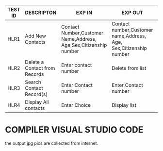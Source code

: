 | **TEST ID** |  **DESCRIPTON**                                              | **EXP IN** | **EXP OUT** |ACTUAL OUT|
|-------------|-----|--------------------------------------------------------------|------------|---|
|  HLR1|Add New Contacts|Contact Number,Customer Name,Address, Age,Sex,Citizenship number| Contact number,Customer name,Address, Age, Sex,Citizenship number | Contact number,Customer name,Address, Age, Sex,Citizenship number| 
|  HLR2| Delete a Contact from Records |  Enter contact number | Delete from list | Delete from list  |Delete from list  |
|  HLR3|Search Contact Record(s) | Enter Contact number | Enter Contact number |Enter Contact number|
|  HLR4|  Display All contacts| Enter Choice | Display list  | Display list |Display list|

 # COMPILER VISUAL STUDIO CODE

the output jpg pics are collected from internet.
